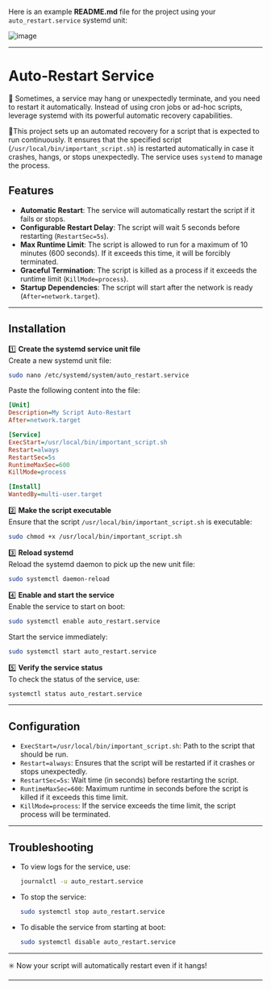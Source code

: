Here is an example **README.md** file for the project using your `auto_restart.service` systemd unit:

![image](https://github.com/user-attachments/assets/d4a44ceb-d620-4fd2-a021-7b5f52774b42)

---

# **Auto-Restart Service**
🙊 Sometimes, a service may hang or unexpectedly terminate, and you need to restart it automatically. Instead of using cron jobs or ad-hoc scripts, leverage systemd with its powerful automatic recovery capabilities.

🚀This project sets up an automated recovery for a script that is expected to run continuously. It ensures that the specified script (`/usr/local/bin/important_script.sh`) is restarted automatically in case it crashes, hangs, or stops unexpectedly. The service uses `systemd` to manage the process.

## **Features**
- **Automatic Restart**: The service will automatically restart the script if it fails or stops.
- **Configurable Restart Delay**: The script will wait 5 seconds before restarting (`RestartSec=5s`).
- **Max Runtime Limit**: The script is allowed to run for a maximum of 10 minutes (600 seconds). If it exceeds this time, it will be forcibly terminated.
- **Graceful Termination**: The script is killed as a process if it exceeds the runtime limit (`KillMode=process`).
- **Startup Dependencies**: The script will start after the network is ready (`After=network.target`).

---

## **Installation**

1️⃣ **Create the systemd service unit file**  
   Create a new systemd unit file:
   ```bash
   sudo nano /etc/systemd/system/auto_restart.service
   ```
   Paste the following content into the file:
   ```ini
   [Unit]
   Description=My Script Auto-Restart
   After=network.target

   [Service]
   ExecStart=/usr/local/bin/important_script.sh
   Restart=always
   RestartSec=5s
   RuntimeMaxSec=600
   KillMode=process

   [Install]
   WantedBy=multi-user.target
   ```

2️⃣ **Make the script executable**  
   Ensure that the script `/usr/local/bin/important_script.sh` is executable:
   ```bash
   sudo chmod +x /usr/local/bin/important_script.sh
   ```

3️⃣ **Reload systemd**  
   Reload the systemd daemon to pick up the new unit file:
   ```bash
   sudo systemctl daemon-reload
   ```

4️⃣ **Enable and start the service**  
   Enable the service to start on boot:
   ```bash
   sudo systemctl enable auto_restart.service
   ```
   Start the service immediately:
   ```bash
   sudo systemctl start auto_restart.service
   ```

5️⃣ **Verify the service status**  
   To check the status of the service, use:
   ```bash
   systemctl status auto_restart.service
   ```

---

## **Configuration**

- `ExecStart=/usr/local/bin/important_script.sh`: Path to the script that should be run.
- `Restart=always`: Ensures that the script will be restarted if it crashes or stops unexpectedly.
- `RestartSec=5s`: Wait time (in seconds) before restarting the script.
- `RuntimeMaxSec=600`: Maximum runtime in seconds before the script is killed if it exceeds this time limit.
- `KillMode=process`: If the service exceeds the time limit, the script process will be terminated.

---

## **Troubleshooting**

- To view logs for the service, use:
  ```bash
  journalctl -u auto_restart.service
  ```

- To stop the service:
  ```bash
  sudo systemctl stop auto_restart.service
  ```

- To disable the service from starting at boot:
  ```bash
  sudo systemctl disable auto_restart.service
  ```

---

✳️ Now your script will automatically restart even if it hangs!

---

